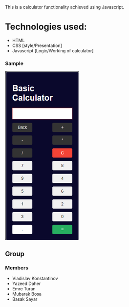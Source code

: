 This is a calculator functionality achieved using Javascript.

# Technologies used:

- HTML
- CSS [style/Presentation]
- Javascript [Logic/Working of calculator]

### Sample

![](calculator.png)

## Group

### Members

- Vladislav Konstantinov
- Yazeed Daher
- Emre Turan
- Mubarak Bosa
- Basak Sayar
